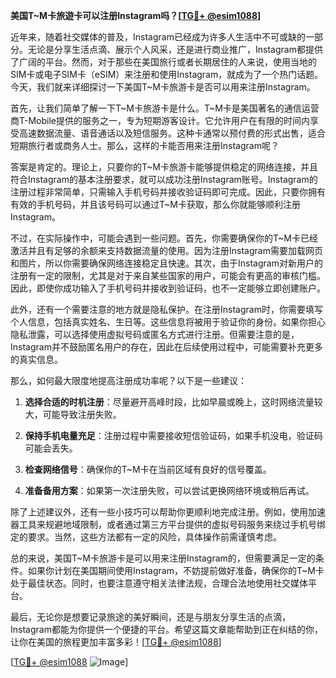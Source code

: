 **美国T~M卡旅遊卡可以注册Instagram吗？[[TG💪+ @esim1088](https://t.me/s/esim1088)]**

近年来，随着社交媒体的普及，Instagram已经成为许多人生活中不可或缺的一部分。无论是分享生活点滴、展示个人风采，还是进行商业推广，Instagram都提供了广阔的平台。然而，对于那些在美国旅行或者长期居住的人来说，使用当地的SIM卡或电子SIM卡（eSIM）来注册和使用Instagram，就成为了一个热门话题。今天，我们就来详细探讨一下美国T~M卡旅游卡是否可以用来注册Instagram。

首先，让我们简单了解一下T~M卡旅游卡是什么。T~M卡是美国著名的通信运营商T-Mobile提供的服务之一，专为短期游客设计。它允许用户在有限的时间内享受高速数据流量、语音通话以及短信服务。这种卡通常以预付费的形式出售，适合短期旅行者或商务人士。那么，这样的卡能否用来注册Instagram呢？

答案是肯定的。理论上，只要你的T~M卡旅游卡能够提供稳定的网络连接，并且符合Instagram的基本注册要求，就可以成功注册Instagram账号。Instagram的注册过程非常简单，只需输入手机号码并接收验证码即可完成。因此，只要你拥有有效的手机号码，并且该号码可以通过T~M卡获取，那么你就能够顺利注册Instagram。

不过，在实际操作中，可能会遇到一些问题。首先，你需要确保你的T~M卡已经激活并且有足够的余额来支持数据流量的使用。因为注册Instagram需要加载网页和图片，所以你需要确保网络连接稳定且快速。其次，由于Instagram对新用户的注册有一定的限制，尤其是对于来自某些国家的用户，可能会有更高的审核门槛。因此，即使你成功输入了手机号码并接收到验证码，也不一定能够立即创建账户。

此外，还有一个需要注意的地方就是隐私保护。在注册Instagram时，你需要填写个人信息，包括真实姓名、生日等。这些信息将被用于验证你的身份。如果你担心隐私泄露，可以选择使用虚拟号码或匿名方式进行注册。但需要注意的是，Instagram并不鼓励匿名用户的存在，因此在后续使用过程中，可能需要补充更多的真实信息。

那么，如何最大限度地提高注册成功率呢？以下是一些建议：

1. **选择合适的时机注册**：尽量避开高峰时段，比如早晨或晚上，这时网络流量较大，可能导致注册失败。
   
2. **保持手机电量充足**：注册过程中需要接收短信验证码，如果手机没电，验证码可能会丢失。
   
3. **检查网络信号**：确保你的T~M卡在当前区域有良好的信号覆盖。
   
4. **准备备用方案**：如果第一次注册失败，可以尝试更换网络环境或稍后再试。

除了上述建议外，还有一些小技巧可以帮助你更顺利地完成注册。例如，使用加速器工具来规避地域限制，或者通过第三方平台提供的虚拟号码服务来绕过手机号绑定的要求。当然，这些方法都有一定的风险，具体操作前需谨慎考虑。

总的来说，美国T~M卡旅游卡是可以用来注册Instagram的，但需要满足一定的条件。如果你计划在美国期间使用Instagram，不妨提前做好准备，确保你的T~M卡处于最佳状态。同时，也要注意遵守相关法律法规，合理合法地使用社交媒体平台。

最后，无论你是想要记录旅途的美好瞬间，还是与朋友分享生活的点滴，Instagram都能为你提供一个便捷的平台。希望这篇文章能帮助到正在纠结的你，让你在美国的旅程更加丰富多彩！[[TG💪+ @esim1088](https://t.me/s/esim1088)]

[[TG💪+ @esim1088](https://t.me/s/esim1088) ![Image](https://i.postimg.cc/4NQfJmqS/Snipaste-2025-05-13-00-14-12.png)]